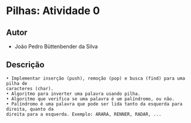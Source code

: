 # Pilhas: Atividade 0
## Autor
- João Pedro Büttenbender da Silva
## Descrição
```
• Implementar inserção (push), remoção (pop) e busca (find) para uma pilha de
caracteres (char).
• Algoritmo para inverter uma palavra usando pilha.
• Algoritmo que verifica se uma palavra é um palíndromo, ou não.
• Palíndromo é uma palavra que pode ser lida tanto da esquerda para direita, quanto da
direita para a esquerda. Exemplo: ARARA, RENNER, RADAR, ...
```
